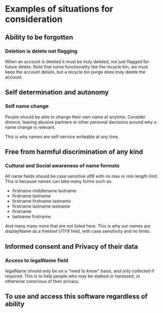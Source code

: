 
# Examples of situations for consideration

## Ability to be forgotten

### Deletion is delete not flagging

When an account is deleted it must be truly deleted, not just flagged for future delete. Note
that some functionality like the recycle bin, we must keep the account details, but a recycle
bin purge does truly delete the account.

## Self determination and autonomy

### Self name change

People should be able to change their own name at anytime. Consider divorce, leaving abusive partners
or other personal decisions around why a name change is relevant.

This is why names are self-service writeable at any time.

## Free from harmful discrimination of any kind

### Cultural and Social awareness of name formats

All name fields should be case sensitive utf8 with no max or min length limit. This is
because names can take many forms such as.

* firstname middlename lastname
* firstname lastname
* firstname firstname lastname
* firstname lastname lastname
* firstname
* lastname firstname

And many many more that are not listed here. This is why our names are displayName as a freetext
UTF8 field, with case sensitivity and no limits.

## Informed consent and Privacy of their data

### Access to legalName field

legalName should only be on a "need to know" basis, and only collected if required. This is
to help people who may be stalked or harassed, or otherwise conscious of their privacy.


## To use and access this software regardless of ability



